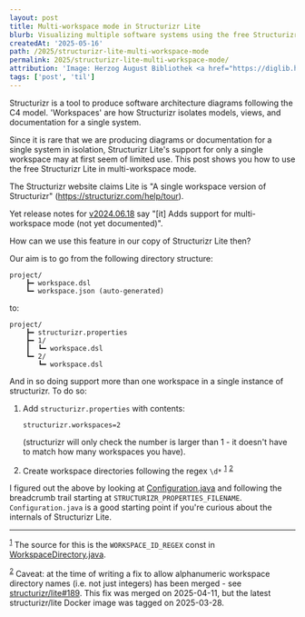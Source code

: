 ```yaml
---
layout: post
title: Multi-workspace mode in Structurizr Lite
blurb: Visualizing multiple software systems using the free Structurizr Lite tool.
createdAt: '2025-05-16'
path: /2025/structurizr-lite-multi-workspace-mode
permalink: 2025/structurizr-lite-multi-workspace-mode/
attribution: 'Image: Herzog August Bibliothek <a href="https://diglib.hab.de/wdb.php?dir=mss/74-1-aug-2f" target="_blank">https://diglib.hab.de/wdb.php?dir=mss/74-1-aug-2f</a>, licensed under CC BY-SA.'
tags: ['post', 'til']
---
```


<!-- markdownlint-disable MD033 no-inline-html -->

Structurizr is a tool to produce software architecture diagrams following the C4 model.
'Workspaces' are how Structurizr isolates models, views, and documentation for a single system.  

Since it is rare that we are producing diagrams or documentation for a single system in
isolation, Structurizr Lite's support for only a single workspace may at first seem of
limited use. This post shows you how to use the free Structurizr Lite in multi-workspace mode.

The Structurizr website claims Lite is "A single workspace version of Structurizr"
(<a href="https://structurizr.com/help/tour" target="_blank">https://structurizr.com/help/tour</a>).

Yet release notes for <a href="https://github.com/structurizr/lite/releases/tag/v2024.06.18" target="_blank">v2024.06.18</a>
say "[it] Adds support for multi-workspace mode (not yet documented)".

How can we use this feature in our copy of Structurizr Lite then?

Our aim is to go from the following directory structure:

```text
project/
    ┣━ workspace.dsl
    ┗━ workspace.json (auto-generated)
```

to:

```text
project/
    ┣━ structurizr.properties
    ┣━ 1/
    ┃  ┗━ workspace.dsl
    ┗━ 2/
       ┗━ workspace.dsl
```

And in so doing support more than one workspace in a single instance of structurizr. To do so:

1. Add `structurizr.properties` with contents:

    ```text
    structurizr.workspaces=2
    ```

    (structurizr will only check the number is larger than 1 - it doesn't have to match
    how many workspaces you have).
2. Create workspace directories following the regex `\d*` <sup><a href="">1</a></sup> <sup><a href="">2</a></sup>

<!-- markdownlint-disable MD013 line-length -->

I figured out the above by looking at <a href="https://github.com/structurizr/lite/blob/main/src/main/java/com/structurizr/lite/Configuration.java" target="_blank">Configuration.java</a>
and following the breadcrumb trail starting at `STRUCTURIZR_PROPERTIES_FILENAME`.
`Configuration.java` is a good starting point if you're curious about the internals of Structurizr Lite.

---

<sup><a href="">1</a></sup> The source for this is the `WORKSPACE_ID_REGEX` const in <a href="https://github.com/structurizr/lite/blob/main/src/main/java/com/structurizr/lite/component/workspace/WorkspaceDirectory.java" target="_blank">WorkspaceDirectory.java</a>.

<sup><a href="">2</a></sup> Caveat: at the time of writing a fix to allow alphanumeric
workspace directory names (i.e. not just integers) has been merged - see <a href="https://github.com/structurizr/lite/issues/189" target="_blank">structurizr/lite#189</a>.
This fix was merged on 2025-04-11, but the latest structurizr/lite Docker image was tagged on 2025-03-28.
